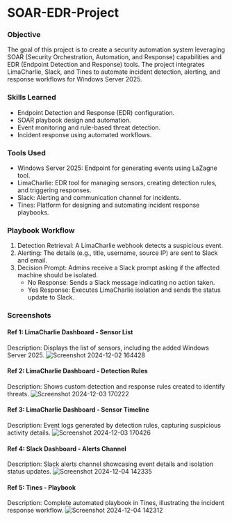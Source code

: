 # SOAR-EDR-Project

### Objective

The goal of this project is to create a security automation system leveraging SOAR (Security Orchestration, Automation, and Response) capabilities and EDR (Endpoint Detection and Response) tools. The project integrates LimaCharlie, Slack, and Tines to automate incident detection, alerting, and response workflows for Windows Server 2025.

### Skills Learned

- Endpoint Detection and Response (EDR) configuration.
- SOAR playbook design and automation.
- Event monitoring and rule-based threat detection.
- Incident response using automated workflows.

### Tools Used

- Windows Server 2025: Endpoint for generating events using LaZagne tool.
- LimaCharlie: EDR tool for managing sensors, creating detection rules, and triggering responses.
- Slack: Alerting and communication channel for incidents.
- Tines: Platform for designing and automating incident response playbooks.

### Playbook Workflow

1) Detection Retrieval: A LimaCharlie webhook detects a suspicious event.
2) Alerting: The details (e.g., title, username, source IP) are sent to Slack and email.
3) Decision Prompt: Admins receive a Slack prompt asking if the affected machine should be isolated.
   - No Response: Sends a Slack message indicating no action taken.
   - Yes Response: Executes LimaCharlie isolation and sends the status update to Slack.

### Screenshots

#### Ref 1: LimaCharlie Dashboard - Sensor List
Description: Displays the list of sensors, including the added Windows Server 2025.
![Screenshot 2024-12-02 164428](https://github.com/user-attachments/assets/398d3f2a-42b8-460f-a5d3-f5753341872a)


#### Ref 2: LimaCharlie Dashboard - Detection Rules
Description: Shows custom detection and response rules created to identify threats.
![Screenshot 2024-12-03 170222](https://github.com/user-attachments/assets/7b4c0b56-69e2-4ac2-89c5-8e384866bf00)


#### Ref 3: LimaCharlie Dashboard - Sensor Timeline
Description: Event logs generated by detection rules, capturing suspicious activity details.
![Screenshot 2024-12-03 170426](https://github.com/user-attachments/assets/eaa1be28-eb18-4c67-b044-1923901f4923)


#### Ref 4: Slack Dashboard - Alerts Channel
Description: Slack alerts channel showcasing event details and isolation status updates.
![Screenshot 2024-12-04 142335](https://github.com/user-attachments/assets/5936db3d-c448-4ca4-9cba-05c11d505b55)


#### Ref 5: Tines - Playbook
Description: Complete automated playbook in Tines, illustrating the incident response workflow.
![Screenshot 2024-12-04 142312](https://github.com/user-attachments/assets/31336fb5-3377-4965-a558-612e005ca9c9)

